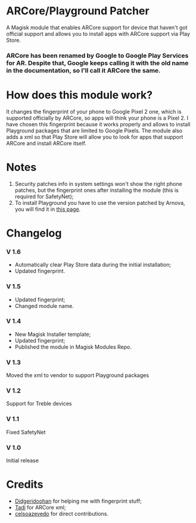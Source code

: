 # ARCore/Playground Patcher
A Magisk module that enables ARCore support for device that haven't got official support and allows you to install apps with ARCore support via Play Store.

### ARCore has been renamed by Google to Google Play Services for AR. Despite that, Google keeps calling it with the old name in the documentation, so I'll call it ARCore the same.

# How does this module work?
It changes the fingerprint of your phone to Google Pixel 2 one, which is supported officially by ARCore, so apps will think your phone is a Pixel 2. I have chosen this fingerprint because it works properly and allows to install Playground packages that are limited to Google Pixels.
The module also adds a xml so that Play Store will allow you to look for apps that support ARCore and install ARCore itself.

# Notes
1. Security patches info in system settings won't show the right phone patches, but the fingerprint ones after installing the module (this is required for SafetyNet);
2. To install Playground you have to use the version patched by Arnova, you will find it in [this page](https://www.celsoazevedo.com/files/android/google-camera/ar/).

# Changelog

### V 1.6
- Automatically clear Play Store data during the initial installation;
- Updated fingerprint.

### V 1.5
- Updated fingerprint;
- Changed module name.

### V 1.4

- New Magisk Installer template;
- Updated fingerprint;
- Published the module in Magisk Modules Repo.

### V 1.3

Moved the xml to vendor to support Playground packages

### V 1.2

Support for Treble devices

### V 1.1

Fixed SafetyNet

### V 1.0

Initial release

# Credits
- [Didgeridoohan](https://github.com/Didgeridoohan) for helping me with fingerprint stuff;
- [Tadi](https://github.com/TadiT7) for ARCore xml;
- [celsoazevedo](https://github.com/celsoazevedo) for direct contributions.
